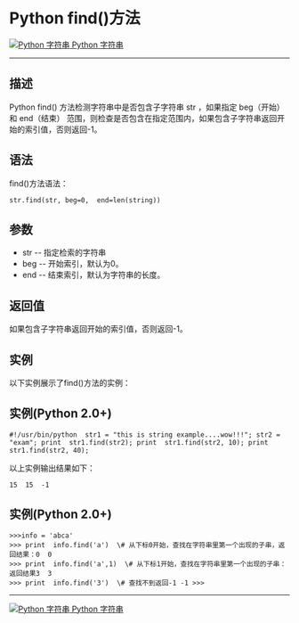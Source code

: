 Python find()方法
===============

 [![Python 字符串](../images/up.gif) Python 字符串](python-strings.html)

* * *

描述
--

Python find() 方法检测字符串中是否包含子字符串 str ，如果指定 beg（开始） 和 end（结束） 范围，则检查是否包含在指定范围内，如果包含子字符串返回开始的索引值，否则返回-1。

语法
--

find()方法语法：
```
str.find(str, beg=0,  end=len(string))
```
参数
--

*   str -- 指定检索的字符串
*   beg -- 开始索引，默认为0。
*   end -- 结束索引，默认为字符串的长度。

返回值
---

如果包含子字符串返回开始的索引值，否则返回-1。

实例
--

以下实例展示了find()方法的实例：

实例(Python 2.0+)
---------------
```
#!/usr/bin/python  str1 = "this is string example....wow!!!"; str2 = "exam"; print  str1.find(str2); print  str1.find(str2, 10); print  str1.find(str2, 40);
```
以上实例输出结果如下：
```
15  15  -1
```
实例(Python 2.0+)
---------------
```
>>>info = 'abca'   
>>> print  info.find('a')  \# 从下标0开始，查找在字符串里第一个出现的子串，返回结果：0  0   
>>> print  info.find('a',1)  \# 从下标1开始，查找在字符串里第一个出现的子串：返回结果3  3   
>>> print  info.find('3')  \# 查找不到返回-1 -1 >>>
```
* * *

 [![Python 字符串](../images/up.gif) Python 字符串](python-strings.html)
